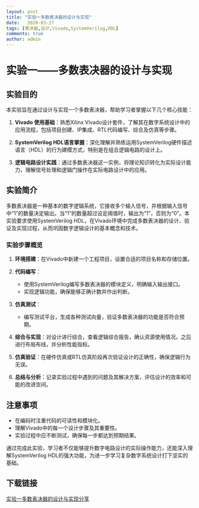 ```yaml
---
layout: post
title: "实验一多数表决器的设计与实现"
date:   2020-03-27
tags: [表决器,设计,Vivado,SystemVerilog,HDL]
comments: true
author: admin
---
```

# 实验一——多数表决器的设计与实现

## 实验目的

本实验旨在通过设计与实现一个多数表决器，帮助学习者掌握以下几个核心技能：

1. **Vivado 使用基础**：熟悉Xilinx Vivado设计套件，了解其在数字系统设计中的应用流程，包括项目创建、IP集成、RTL代码编写、综合及仿真等步骤。
   
2. **SystemVerilog HDL语言掌握**：深化理解并熟练运用SystemVerilog硬件描述语言（HDL）的行为建模方式，特别是在组合逻辑电路的设计上。

3. **逻辑电路设计实践**：通过多数表决器这一实例，将理论知识转化为实际设计能力，理解信号处理和逻辑门操作在实际电路设计中的应用。

## 实验简介

多数表决器是一种基本的数字逻辑系统，它接收多个输入信号，并根据输入信号中“1”的数量决定输出。当“1”的数量超过设定阈值时，输出为“1”，否则为“0”。本实验要求使用SystemVerilog HDL，在Vivado环境中完成多数表决器的设计、验证及实现过程，从而巩固数字逻辑设计的基本概念和技术。

### 实验步骤概览

1. **环境搭建**：在Vivado中新建一个工程项目，设置合适的项目名称和存储位置。
   
2. **代码编写**：
   - 使用SystemVerilog编写多数表决器的模块定义，明确输入输出接口。
   - 实现逻辑功能，确保能够正确计数并作出判断。

3. **仿真测试**：
   - 编写测试平台，生成各种测试向量，验证多数表决器的功能是否符合预期。
   
4. **综合与实现**：对设计进行综合，查看逻辑综合报告，确认资源使用情况。之后进行布局布线，并分析性能指标。
   
5. **仿真验证**：在硬件仿真或RTL仿真阶段再次验证设计的正确性，确保逻辑行为无误。

6. **总结与分析**：记录实验过程中遇到的问题及其解决方案，评估设计的效率和可能的改进空间。

## 注意事项

- 在编码时注重代码的可读性和模块化。
- 理解Vivado中的每一个设计步骤及其重要性。
- 实验过程中应不断测试，确保每一步都达到预期结果。

通过完成此实验，学习者不仅能够提升数字电路设计的实际操作能力，还能深入理解SystemVerilog HDL的强大功能，为进一步学习复杂数字系统设计打下坚实的基础。

## 下载链接

[实验一多数表决器的设计与实现分享](https://pan.quark.cn/s/89a8c64e9853)
